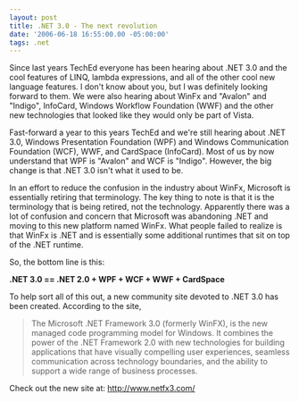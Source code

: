 ```yaml
---
layout: post
title: .NET 3.0 - The next revolution
date: '2006-06-18 16:55:00.00 -05:00:00'
tags: .net
---
```


Since last years TechEd everyone has been hearing about .NET 3.0 and the cool features of LINQ, lambda expressions, and all of the other cool new language features. I don't know about you, but I was definitely looking forward to them. We were also hearing about WinFx and "Avalon" and "Indigo", InfoCard, Windows Workflow Foundation (WWF) and the other new technologies that looked like they would only be part of Vista.

Fast-forward a year to this years TechEd and we're still hearing about .NET 3.0, Windows Presentation Foundation (WPF) and Windows Communication Foundation (WCF), WWF, and CardSpace (InfoCard). Most of us by now understand that WPF is "Avalon" and WCF is "Indigo". However, the big change is that .NET 3.0 isn't what it used to be.

In an effort to reduce the confusion in the industry about WinFx, Microsoft is essentially retiring that terminology. The key thing to note is that it is the terminology that is being retired, not the technology. Apparently there was a lot of confusion and concern that Microsoft was abandoning .NET and moving to this new platform named WinFx. What people failed to realize is that WinFx is .NET and is essentially some additional runtimes that sit on top of the .NET runtime.

So, the bottom line is this:

**.NET 3.0 == .NET 2.0 + WPF + WCF + WWF + CardSpace**

To help sort all of this out, a new community site devoted to .NET 3.0 has been created. According to the site,

> The Microsoft .NET Framework 3.0 (formerly WinFX), is the new managed code programming model for Windows. It combines the power of the .NET Framework 2.0 with new technologies for building applications that have visually compelling user experiences, seamless communication across technology boundaries, and the ability to support a wide range of business processes.

Check out the new site at: http://www.netfx3.com/
